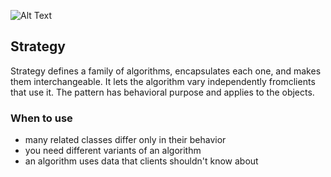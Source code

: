 ![Alt Text](https://www.davelabowitz.com/wp-content/uploads/Sisyphus-e1557869810488.jpg)

## Strategy

Strategy defines a family of algorithms, encapsulates each one, and makes them 
interchangeable. It lets the algorithm vary independently fromclients that use it. 
The pattern has behavioral purpose and applies to the objects.

### When to use

* many related classes differ only in their behavior
* you need different variants of an algorithm
* an algorithm uses data that clients shouldn't know about
